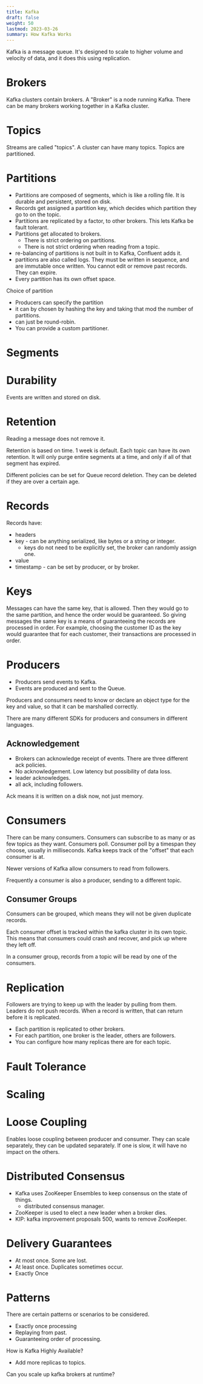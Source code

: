 ```yaml
---
title: Kafka
draft: false
weight: 50
lastmod: 2023-03-26
summary: How Kafka Works
---
```


Kafka is a message queue.  It's designed to scale to higher volume and velocity of data, and it
does this using replication.

# Brokers

Kafka clusters contain brokers.  A "Broker" is a node running Kafka.
There can be many brokers working together in a Kafka cluster.

# Topics

Streams are called "topics".  A cluster can have many topics.  Topics are partitioned.

# Partitions

* Partitions are composed of segments, which is like a rolling file.
  It is durable and persistent, stored on disk.
* Records get assigned a partition key, which decides which partition they go to
  on the topic.
* Partitions are replicated by a factor, to other brokers.  This lets Kafka be fault
  tolerant.
* Partitions get allocated to brokers.
  * There is strict ordering on partitions.
  * There is not strict ordering when reading from a topic.
* re-balancing of partitions is not built in to Kafka, Confluent adds it.
* partitions are also called logs.  They must be written in sequence, and
  are immutable once written.  You cannot edit or remove past records.
  They can expire.
* Every partition has its own offset space.

Choice of partition
* Producers can specify the partition
* it can by chosen by hashing the key and taking that mod the number of partitions.
* can just be round-robin.
* You can provide a custom partitioner.

# Segments

# Durability

Events are written and stored on disk.

# Retention

Reading a message does not remove it.

Retention is based on time.  1 week is default.  Each topic can have
its own retention.  It will only purge entire segments at a time, and
only if all of that segment has expired.

Different policies can be set for Queue record deletion.  They can be 
deleted if they are over a certain age.

# Records

Records have:
* headers
* key - can be anything serialized, like bytes or a string or integer.
  * keys do not need to be explicitly set, the broker can randomly assign one.
* value
* timestamp - can be set by producer, or by broker.

# Keys

Messages can have the same key, that is allowed.  Then they would go to 
the same partition, and hence the order would be guaranteed.  So giving 
messages the same key is a means of guaranteeing the records are processed
in order.  For example, choosing the customer ID as the key would guarantee
that for each customer, their transactions are processed in order.

# Producers

* Producers send events to Kafka.
* Events are produced and sent to the Queue.

Producers and consumers need to know or declare an object type for 
the key and value, so that it can be marshalled correctly.

There are many different SDKs for producers and consumers in different languages.

## Acknowledgement

* Brokers can acknowledge receipt of events.
There are three different ack policies.
* No acknowledgement.  Low latency but possibility of data loss.
* leader acknowledges. 
* all ack, including followers.

Ack means it is written on a disk now, not just memory.

# Consumers

There can be many consumers.
Consumers can subscribe to as many or as few topics as they want.
Consumers poll.  Consumer poll by a timespan they choose, usually in milliseconds.
Kafka keeps track of the "offset" that each consumer is at.

Newer versions of Kafka allow consumers to read from followers.

Frequently a consumer is also a producer, sending to a different topic.

## Consumer Groups

Consumers can be grouped, which means they will not be given duplicate records.

Each consumer offset is tracked within the kafka cluster in its own topic.
This means that consumers could crash and recover, and pick up where they
left off.

In a consumer group, records from a topic will be read by one of the 
consumers.

# Replication

Followers are trying to keep up with the leader by pulling from them.
Leaders do not push records.  When a record is written, that can 
return before it is replicated.

* Each partition is replicated to other brokers. 
* For each partition, one broker is the leader, others are followers.
* You can configure how many replicas there are for each topic.

# Fault Tolerance

# Scaling

# Loose Coupling

Enables loose coupling between producer and consumer.  They can scale
separately, they can be updated separately.  If one is slow, it will 
have no impact on the others.

# Distributed Consensus

* Kafka uses ZooKeeper Ensembles to keep consensus on the state of things.
  * distributed consensus manager.
* ZooKeeper is used to elect a new leader when a broker dies.
* KIP: kafka improvement proposals 500, wants to remove ZooKeeper.

# Delivery Guarantees

* At most once.  Some are lost.
* At least once.  Duplicates sometimes occur.
* Exactly Once

# Patterns

There are certain patterns or scenarios to be considered.
* Exactly once processing
* Replaying from past.
* Guaranteeing order of processing.

How is Kafka Highly Available?
* Add more replicas to topics.

Can you scale up kafka brokers at runtime?